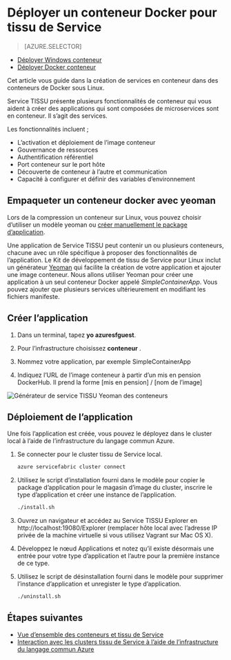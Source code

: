 <properties
   pageTitle="Service tissu et déploiement conteneurs dans Linux | Microsoft Azure"
   description="TISSU de service et l’utilisation de conteneurs Docker pour déployer des applications microservice. Cet article décrit les fonctionnalités qui tissu de Service fournit des conteneurs et comment déployer une image de conteneur Docker dans un cluster"
   services="service-fabric"
   documentationCenter=".net"
   authors="msfussell"
   manager="timlt"
   editor=""/>

<tags
   ms.service="service-fabric"
   ms.devlang="dotnet"
   ms.topic="article"
   ms.tgt_pltfrm="NA"
   ms.workload="NA"
   ms.date="10/24/2016"
   ms.author="msfussell"/>

# <a name="deploy-a-docker-container-to-service-fabric"></a>Déployer un conteneur Docker pour tissu de Service

> [AZURE.SELECTOR]
- [Déployer Windows conteneur](service-fabric-deploy-container.md)
- [Déployer Docker conteneur](service-fabric-deploy-container-linux.md)

Cet article vous guide dans la création de services en conteneur dans des conteneurs de Docker sous Linux.

Service TISSU présente plusieurs fonctionnalités de conteneur qui vous aident à créer des applications qui sont composées de microservices sont en conteneur. Il s’agit des services.

Les fonctionnalités incluent ;

- L’activation et déploiement de l’image conteneur
- Gouvernance de ressources
- Authentification référentiel
- Port conteneur sur le port hôte
- Découverte de conteneur à l’autre et communication
- Capacité à configurer et définir des variables d’environnement


## <a name="packaging-a-docker-container-with-yeoman"></a>Empaqueter un conteneur docker avec yeoman
Lors de la compression un conteneur sur Linux, vous pouvez choisir d’utiliser un modèle yeoman ou [créer manuellement le package d’application](service-fabric-deploy-container.md#manually-packaging-and-deploying-a-container).

Une application de Service TISSU peut contenir un ou plusieurs conteneurs, chacune avec un rôle spécifique à proposer des fonctionnalités de l’application. Le Kit de développement de tissu de Service pour Linux inclut un générateur [Yeoman](http://yeoman.io/) qui facilite la création de votre application et ajouter une image conteneur. Nous allons utiliser Yeoman pour créer une application à un seul conteneur Docker appelé *SimpleContainerApp*. Vous pouvez ajouter que plusieurs services ultérieurement en modifiant les fichiers manifeste.

## <a name="create-the-application"></a>Créer l’application

1. Dans un terminal, tapez **yo azuresfguest**.

2. Pour l’infrastructure choisissez **conteneur** .

3. Nommez votre application, par exemple SimpleContainerApp

4. Indiquez l’URL de l’image conteneur à partir d’un mis en pension DockerHub. Il prend la forme [mis en pension] / [nom de l’image]

![Générateur de service TISSU Yeoman des conteneurs][sf-yeoman]

## <a name="deploy-the-application"></a>Déploiement de l’application

Une fois l’application est créée, vous pouvez le déployez dans le cluster local à l’aide de l’infrastructure du langage commun Azure.

1. Se connecter pour le cluster tissu de Service local.

    ```bash
    azure servicefabric cluster connect
    ```

2. Utilisez le script d’installation fourni dans le modèle pour copier le package d’application pour le magasin d’image du cluster, inscrire le type d’application et créer une instance de l’application.

    ```bash
    ./install.sh
    ```

3. Ouvrez un navigateur et accédez au Service TISSU Explorer en http://localhost:19080/Explorer (remplacer hôte local avec l’adresse IP privée de la machine virtuelle si vous utilisez Vagrant sur Mac OS X).

4. Développez le nœud Applications et notez qu’il existe désormais une entrée pour votre type d’application et l’autre pour la première instance de ce type.

5. Utilisez le script de désinstallation fourni dans le modèle pour supprimer l’instance d’application et unregister le type d’application.

    ```bash
    ./uninstall.sh
    ```

## <a name="next-steps"></a>Étapes suivantes

- [Vue d’ensemble des conteneurs et tissu de Service](service-fabric-containers-overview.md)
- [Interaction avec les clusters tissu de Service à l’aide de l’infrastructure du langage commun Azure](service-fabric-azure-cli.md)

<!-- Images -->
[sf-yeoman]: ./media/service-fabric-deploy-container-linux/sf-container-yeoman.png

